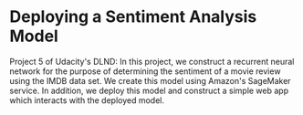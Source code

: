 # Deploying a Sentiment Analysis Model

Project 5 of Udacity's DLND: In this project, we construct a recurrent neural network for the purpose of determining the sentiment of a movie review using the IMDB data set. We create this model using Amazon's SageMaker service. In addition, we deploy this model and construct a simple web app which interacts with the deployed model.
